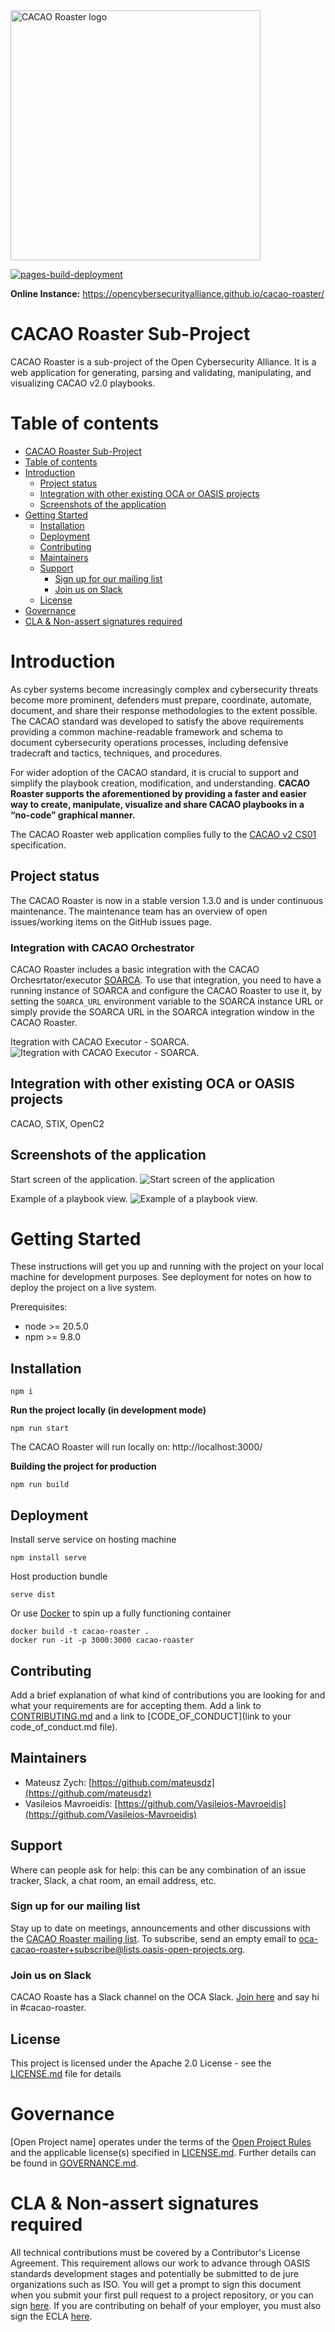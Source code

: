 <img src="/artwork/CACAO-Roaster-logo.jpg" alt="CACAO Roaster logo" width="400"/>

[![pages-build-deployment](https://github.com/opencybersecurityalliance/cacao-roaster/actions/workflows/pages/pages-build-deployment/badge.svg?branch=gh-pages)](https://github.com/opencybersecurityalliance/cacao-roaster/actions/workflows/pages/pages-build-deployment)

**Online Instance:** https://opencybersecurityalliance.github.io/cacao-roaster/
# CACAO Roaster Sub-Project

CACAO Roaster is a sub-project of the Open Cybersecurity Alliance. It is a web application for generating, parsing and validating, manipulating, and visualizing CACAO v2.0 playbooks.

# Table of contents

- [CACAO Roaster Sub-Project](#cacao-roaster-sub-project)
- [Table of contents](#table-of-contents)
- [Introduction](#introduction)
  - [Project status](#project-status)
  - [Integration with other existing OCA or OASIS projects](#integration-with-other-existing-oca-or-oasis-projects)
  - [Screenshots of the application](#screenshots-of-the-application)
- [Getting Started](#getting-started)
  - [Installation](#installation)
  - [Deployment](#deployment)
  - [Contributing](#contributing)
  - [Maintainers](#maintainers)
  - [Support](#support)
    - [Sign up for our mailing list](#sign-up-for-our-mailing-list)
    - [Join us on Slack](#join-us-on-slack)
  - [License](#license)
- [Governance](#governance)
- [CLA \& Non-assert signatures required](#cla--non-assert-signatures-required)

# Introduction

As cyber systems become increasingly complex and cybersecurity threats become more prominent, defenders must prepare, coordinate, automate, document, and share their response methodologies to the extent possible. The CACAO standard was developed to satisfy the above requirements providing a common machine-readable framework and schema to document cybersecurity operations processes, including defensive tradecraft and tactics, techniques, and procedures.

For wider adoption of the CACAO standard, it is crucial to support and simplify the playbook creation, modification, and understanding. **CACAO Roaster supports the aforementioned by providing a faster and easier way to create, manipulate, visualize and share CACAO playbooks in a “no-code” graphical manner.**

The CACAO Roaster web application complies fully to the [CACAO v2 CS01](https://docs.oasis-open.org/cacao/security-playbooks/v2.0/security-playbooks-v2.0.pdf) specification.

## Project status

The CACAO Roaster is now in a stable version 1.3.0 and is under continuous maintenance.
The maintenance team has an overview of open issues/working items on the GitHub issues page.

### Integration with CACAO Orchestrator

CACAO Roaster includes a basic integration with the CACAO Orchesrtator/executor [SOARCA](https://github.com/COSSAS/SOARCA). 
To use that integration, you need to have a running instance of SOARCA and configure the CACAO Roaster to use it, by setting the `SOARCA_URL` environment variable to the SOARCA instance URL or simply provide the SOARCA URL in the SOARCA integration window in the CACAO Roaster.

Itegration with CACAO Executor - SOARCA.
![Itegration with CACAO Executor - SOARCA.](/artwork/CACAO-Roaster-Integraion.png)

## Integration with other existing OCA or OASIS projects

CACAO, STIX, OpenC2

## Screenshots of the application

Start screen of the application.
![Start screen of the application](/artwork/CACAO-Roaster-1.png)

Example of a playbook view.
![Example of a playbook view.](/artwork/CACAO-Roaster-2.png)


# Getting Started

These instructions will get you up and running with the project on your local machine for development purposes. See deployment for notes on how to deploy the project on a live system.

Prerequisites:

* node >= 20.5.0
* npm >= 9.8.0

## Installation

```
npm i
```

**Run the project locally (in development mode)**

```
npm run start
```
The CACAO Roaster will run locally on: http://localhost:3000/

**Building the project for production**

```
npm run build
```

## Deployment

Install serve service on hosting machine

```
npm install serve
```

Host production bundle

```
serve dist
```

Or use [Docker](https://www.docker.com/) to spin up a fully functioning container

```
docker build -t cacao-roaster .
docker run -it -p 3000:3000 cacao-roaster
```

## Contributing

Add a brief explanation of what kind of contributions you are looking for and what your requirements are for accepting them. Add a link to [CONTRIBUTING.md](/CONTRIBUTING.md) and a link to [CODE_OF_CONDUCT](link to your code_of_conduct.md file).

## Maintainers

* Mateusz Zych: [https://github.com/mateusdz](https://github.com/mateusdz)
* Vasileios Mavroeidis: [https://github.com/Vasileios-Mavroeidis](https://github.com/Vasileios-Mavroeidis)

## Support

Where can people ask for help: this can be any combination of an issue tracker, Slack, a chat room, an email address, etc.

### Sign up for our mailing list

Stay up to date on meetings, announcements and other discussions with the [CACAO Roaster mailing list](https://lists.oasis-open-projects.org/g/oca-cacao-roaster). To subscribe, send an empty email to [oca-cacao-roaster+subscribe@lists.oasis-open-projects.org](mailto:oca-cacao-roaster+subscribe@lists.oasis-open-projects.org).

### Join us on Slack

CACAO Roaste has a Slack channel on the OCA Slack. [Join here](https://join.slack.com/t/open-cybersecurity/shared_invite/zt-1jsgt1053-oYsfBPXXChhbRO4JO5Xo1A) and say hi in #cacao-roaster.

## License

This project is licensed under the Apache 2.0 License - see the [LICENSE.md](LICENSE.md) file for details

# Governance

[Open Project name] operates under the terms of the [Open Project Rules](https://www.oasis-open.org/policies-guidelines/open-projects-process) and the applicable license(s) specified in [LICENSE.md](LICENSE.md). Further details can be found in [GOVERNANCE.md](GOVERNANCE.md).

# CLA & Non-assert signatures required

All technical contributions must be covered by a Contributor's License Agreement. This requirement allows our work to advance through OASIS standards development stages and potentially be submitted to de jure organizations such as ISO. You will get a prompt to sign this document when you submit your first pull request to a project repository, or you can sign [here](https://www.oasis-open.org/open-projects/cla/oasis-open-projects-individual-contributor-license-agreement-i-cla/). If you are contributing on behalf of your employer, you must also sign the ECLA [here](https://www.oasis-open.org/open-projects/cla/entity-cla-20210630/).
